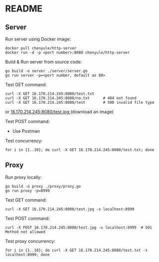 # README

## Server

Run server using Docker image:

```shell
docker pull chenyule/http-server
docker run -d -p <port number>:8080 chenyule/http-server
```

Build & Run server from source code:

```shell
go build -o server ./server/server.go 
go run server -p=<port number, default as 80>
```

Test GET command:

```shell
curl -X GET 16.170.214.245:8080/test.txt
curl -X GET 16.170.214.245:8080/no.txt		# 404 not found
curl -X GET 16.170.214.245:8080/test		# 500 invalid file type
```

or [16.170.214.245:8080/test.jpg ](http://16.170.214.245:8080/test.jpg) (download an image)

Test POST command: 

+ Use Postman

Test concurrency:

```shell
for i in {1..10}; do curl -X GET 16.170.214.245:8080/test.txt; done
```

## Proxy

Run proxy locally:

```shell
go build -o proxy ./proxy/proxy.go 
go run proxy -p=8999
```

Test GET command:

```shell
curl -X GET 16.170.214.245:8080/test.jpg -x localhost:8999
```

Test POST command:

```shell
curl -X POST 16.170.214.245:8080/test.jpg -x localhost:8999  # 501 Method not allowed
```

Test proxy concurrency:

```shell
for i in {1..10}; do curl -X GET 16.170.214.245:8080/test.txt -x localhost:8999; done
```


